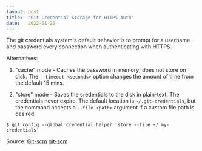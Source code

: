 ```yaml
---
layout: post
title:  "Git Credential Storage for HTTPS Auth"
date:   2022-01-20
---
```

The git credentials system's default behavior is to prompt for a username and password
every connection when authenticating with HTTPS.  

Alternatives:
1. "cache" mode  -  Caches the password in memory; does not store on disk. The `--timeout <seconds>`
option changes the amount of time from the default 15 mins.    
  
2. "store" mode - Saves the credentials to the disk in plain-text.  The credentials
never expire. The default location is `~/.git-credentials`, but the command accepts
a `--file <path>` argument if a custom file path is desired.    
```
$ git config --global credential.helper 'store --file ~/.my-credentials'
```



Source: [Git-scm] [git-scm]

[git-scm]: https://git-scm.com/book/en/v2/Git-Tools-Credential-Storage
